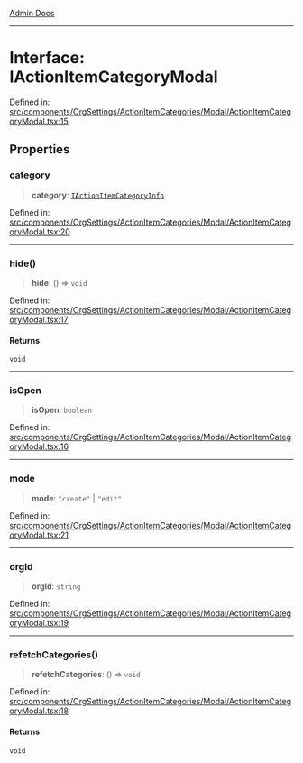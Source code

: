 [Admin Docs](/)

***

# Interface: IActionItemCategoryModal

Defined in: [src/components/OrgSettings/ActionItemCategories/Modal/ActionItemCategoryModal.tsx:15](https://github.com/PalisadoesFoundation/talawa-admin/blob/main/src/components/OrgSettings/ActionItemCategories/Modal/ActionItemCategoryModal.tsx#L15)

## Properties

### category

> **category**: [`IActionItemCategoryInfo`](types\Actions\interface\README\interfaces\IActionItemCategoryInfo.md)

Defined in: [src/components/OrgSettings/ActionItemCategories/Modal/ActionItemCategoryModal.tsx:20](https://github.com/PalisadoesFoundation/talawa-admin/blob/main/src/components/OrgSettings/ActionItemCategories/Modal/ActionItemCategoryModal.tsx#L20)

***

### hide()

> **hide**: () => `void`

Defined in: [src/components/OrgSettings/ActionItemCategories/Modal/ActionItemCategoryModal.tsx:17](https://github.com/PalisadoesFoundation/talawa-admin/blob/main/src/components/OrgSettings/ActionItemCategories/Modal/ActionItemCategoryModal.tsx#L17)

#### Returns

`void`

***

### isOpen

> **isOpen**: `boolean`

Defined in: [src/components/OrgSettings/ActionItemCategories/Modal/ActionItemCategoryModal.tsx:16](https://github.com/PalisadoesFoundation/talawa-admin/blob/main/src/components/OrgSettings/ActionItemCategories/Modal/ActionItemCategoryModal.tsx#L16)

***

### mode

> **mode**: `"create"` \| `"edit"`

Defined in: [src/components/OrgSettings/ActionItemCategories/Modal/ActionItemCategoryModal.tsx:21](https://github.com/PalisadoesFoundation/talawa-admin/blob/main/src/components/OrgSettings/ActionItemCategories/Modal/ActionItemCategoryModal.tsx#L21)

***

### orgId

> **orgId**: `string`

Defined in: [src/components/OrgSettings/ActionItemCategories/Modal/ActionItemCategoryModal.tsx:19](https://github.com/PalisadoesFoundation/talawa-admin/blob/main/src/components/OrgSettings/ActionItemCategories/Modal/ActionItemCategoryModal.tsx#L19)

***

### refetchCategories()

> **refetchCategories**: () => `void`

Defined in: [src/components/OrgSettings/ActionItemCategories/Modal/ActionItemCategoryModal.tsx:18](https://github.com/PalisadoesFoundation/talawa-admin/blob/main/src/components/OrgSettings/ActionItemCategories/Modal/ActionItemCategoryModal.tsx#L18)

#### Returns

`void`
